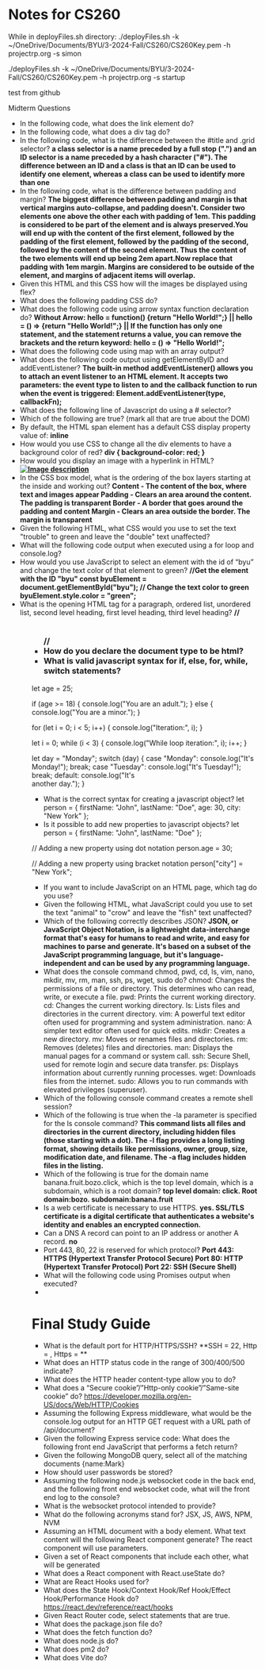 # Notes for CS260

While in deployFiles.sh directory:
./deployFiles.sh -k  ~/OneDrive/Documents/BYU/3-2024-Fall/CS260/CS260Key.pem -h projectrp.org -s simon

./deployFiles.sh -k  ~/OneDrive/Documents/BYU/3-2024-Fall/CS260/CS260Key.pem -h projectrp.org -s startup


test from github

Midterm Questions
* In the following code, what does the link element do? 
* In the following code, what does a div tag do?
* In the following code, what is the difference between the #title and .grid selector? **a class selector is a name preceded by a full stop (".") and an ID selector is a name preceded by a hash character ("#"). The difference between an ID and a class is that an ID can be used to identify one element, whereas a class can be used to identify more than one**
* In the following code, what is the difference between padding and margin? **The biggest difference between padding and margin is that vertical margins auto-collapse, and padding doesn't. Consider two elements one above the other each with padding of 1em. This padding is considered to be part of the element and is always preserved.You will end up with the content of the first element, followed by the padding of the first element, followed by the padding of the second, followed by the content of the second element. Thus the content of the two elements will end up being 2em apart.Now replace that padding with 1em margin. Margins are considered to be outside of the element, and margins of adjacent items will overlap.** 
* Given this HTML and this CSS how will the images be displayed using flex?
* What does the following padding CSS do?
* What does the following code using arrow syntax function declaration do? **Without Arrow: hello = function() {return "Hello World!";} || hello = () => {return "Hello World!";} || If the function has only one statement, and the statement returns a value, you can remove the brackets and the return keyword: hello = () => "Hello World!";**
* What does the following code using map with an array output?
* What does the following code output using getElementByID and addEventListener? **The built-in method addEventListener() allows you to attach an event listener to an HTML element. It accepts two parameters: the event type to listen to and the callback function to run when the event is triggered: Element.addEventListener(type, callbackFn);**
* What does the following line of Javascript do using a # selector?
* Which of the following are true? (mark all that are true about the DOM)
* By default, the HTML span element has a default CSS display property value of: **inline**
* How would you use CSS to change all the div elements to have a background color of red? **div {
  background-color: red;
}**
* How would you display an image with a hyperlink in HTML? **<a href="https://example.com">
  <img src="image.jpg" alt="Image description">
</a>**
* In the CSS box model, what is the ordering of the box layers starting at the inside and working out?
    **Content - The content of the box, where text and images appear
    Padding - Clears an area around the content. The padding is transparent
    Border - A border that goes around the padding and content
    Margin - Clears an area outside the border. The margin is transparent** 
* Given the following HTML, what CSS would you use to set the text "trouble" to green and leave the "double" text unaffected?
* What will the following code output when executed using a for loop and console.log?
* How would you use JavaScript to select an element with the id of “byu” and change the text color of that element to green? **//Get the element with the ID "byu"
const byuElement = document.getElementById("byu");
// Change the text color to green
byuElement.style.color = "green";**
* What is the opening HTML tag for a paragraph, ordered list, unordered list, second level heading, first level heading, third level heading? **//<p><ol><ul><h2><h1><h3>//**
* How do you declare the document type to be html? **<!DOCTYPE html>**
* What is valid javascript syntax for if, else, for, while, switch statements?

let age = 25;

if (age >= 18) {
  console.log("You are an adult.");
} else {
  console.log("You are a minor.");
}

for (let i = 0; i < 5; i++) {
  console.log("Iteration:", i);
}

let i = 0;
while (i < 3) {
  console.log("While loop iteration:", i);
  i++;
}

let day = "Monday";
switch (day) {
  case "Monday":
    console.log("It's Monday!");
    break;
  case "Tuesday":
    console.log("It's Tuesday!");
    break;
  default:
    console.log("It's  
 another day.");
}
* What is the correct syntax for creating a javascript object?
  let person = {
  firstName: "John",
  lastName: "Doe",
  age: 30,
  city: "New York"
};
* Is it possible to add new properties to javascript objects?
  let person = {
  firstName: "John",
  lastName: "Doe"
};

// Adding a new property using dot notation
person.age = 30;

// Adding a new property using bracket notation
person["city"] = "New York";
* If you want to include JavaScript on an HTML page, which tag do you use? **<script src="script.js"></script>**
* Given the following HTML, what JavaScript could you use to set the text "animal" to "crow" and leave the "fish" text unaffected?
* Which of the following correctly describes JSON? **JSON, or JavaScript Object Notation, is a lightweight data-interchange format that's easy for humans to read and write, and easy for machines to parse and generate. It's based on a subset of the JavaScript programming language, but it's language-independent and can be used by any programming language.**
* What does the console command chmod, pwd, cd, ls, vim, nano, mkdir, mv, rm, man, ssh, ps, wget, sudo  do?
chmod: Changes the permissions of a file or directory. This determines who can read, write, or execute a file.
pwd: Prints the current working directory.
cd: Changes the current working directory.
ls: Lists files and directories in the current directory.
vim: A powerful text editor often used for programming and system administration.
nano: A simpler text editor often used for quick edits.
mkdir: Creates a new directory.
mv: Moves or renames files and directories.
rm: Removes (deletes) files and directories.
man: Displays the manual pages for a command or system call.
ssh: Secure Shell, used for remote login and secure data transfer.
ps: Displays information about currently running processes.
wget: Downloads files from the internet.
sudo: Allows you to run commands with elevated privileges (superuser).
* Which of the following console command creates a remote shell session? 
* Which of the following is true when the -la parameter is specified for the ls console command? **This command lists all files and directories in the current directory, including hidden files (those starting with a dot). The -l flag provides a long listing format, showing details like permissions, owner, group, size, modification date, and filename. The -a flag includes hidden files in the listing.**
* Which of the following is true for the domain name banana.fruit.bozo.click, which is the top level domain, which is a subdomain, which is a root domain? **top level domain: click. Root domain:bozo. subdomain:banana.fruit**
* Is a web certificate is necessary to use HTTPS. **yes. SSL/TLS certificate is a digital certificate that authenticates a website's identity and enables an encrypted connection.**
* Can a DNS A record can point to an IP address or another A record. **no**
* Port 443, 80, 22 is reserved for which protocol? **Port 443: HTTPS (Hypertext Transfer Protocol Secure)
Port 80: HTTP (Hypertext Transfer Protocol)
Port 22: SSH (Secure Shell)**
* What will the following code using Promises output when executed?
* 





# Final Study Guide
* What is the default port for HTTP/HTTPS/SSH? **SSH = 22, Http = , Https =  **
* What does an HTTP status code in the range of 300/400/500 indicate?
* What does the HTTP header content-type allow you to do?
* What does a “Secure cookie”/”Http-only cookie”/”Same-site cookie” do? https://developer.mozilla.org/en-US/docs/Web/HTTP/Cookies
* Assuming the following Express middleware, what would be the console.log output for an HTTP GET request with a URL path of /api/document?
* Given the following Express service code: What does the following front end JavaScript that performs a fetch return?
* Given the following MongoDB query, select all of the matching documents {name:Mark}
* How should user passwords be stored?
* Assuming the following node.js websocket code in the back end, and the following front end websocket code, what will the front end log to the console?
* What is the websocket protocol intended to provide?
* What do the following acronyms stand for? JSX, JS, AWS, NPM, NVM
* Assuming an HTML document with a body element. What text content will the following React component generate?  The react component will use parameters.
* Given a set of React components that include each other, what will be generated
* What does a React component with React.useState do?
* What are React Hooks used for?
* What does the State Hook/Context Hook/Ref Hook/Effect Hook/Performance Hook do? https://react.dev/reference/react/hooks
* Given React Router code, select statements that are true.
* What does the package.json file do?
* What does the fetch function do?
* What does node.js do?
* What does pm2 do?
* What does Vite do?

